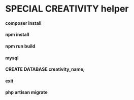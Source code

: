 # SPECIAL CREATIVITY helper

#### composer install
#### npm install
#### npm run build
#### mysql
#### CREATE DATABASE creativity_name;
#### exit
#### php artisan migrate
